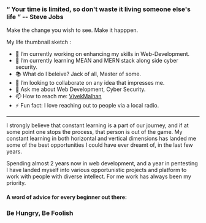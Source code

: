 ### “ Your time is limited, so don't waste it living someone else's life ”  -- Steve Jobs

Make the change you wish to see. Make it happpen.

My life thumbnail sketch :
- 🔭 I’m currently working on enhancing my skills in Web-Development.
- 🌱 I’m currently learning MEAN and MERN stack along side cyber security.
- 📚 What do I beleive? Jack of all, Master of some.
- 👯 I’m looking to collaborate on any idea that impresses me.
- 💬 Ask me about Web Development, Cyber Security.
- 📫 How to reach me: [VivekMalhan](https://www.linkedin.com/in/vivek-malhan-156984195/)
- ⚡ Fun fact: I love reaching out to people via a local radio.

----

I strongly believe that constant learning is a part of our journey,
and if at some point one stops the process, that person is out of the
game. My constant learning in both horizontal and vertical dimensions
has landed me some of the best opportunities I could have ever dreamt
of, in the last few years.  

Spending almost 2 years now in web development, and a year in pentesting I have landed myself
into various opportunistic projects and platform to work with people 
with diverse intellect. For me work has always been my priority. 

#### A word of advice for every beginner out there:
### Be Hungry, Be Foolish
